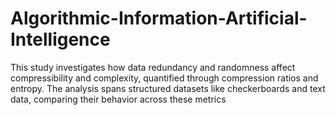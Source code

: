 # Algorithmic-Information-Artificial-Intelligence
This study investigates how data redundancy and randomness affect compressibility and complexity, quantified through compression ratios and entropy. The analysis spans structured datasets like checkerboards and text data, comparing their behavior across these metrics

